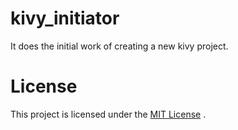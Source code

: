 # kivy_initiator
It does the initial work of creating a new kivy project.


# License
This project is licensed under the [MIT License](https://github.com/AkuSarma/kivy_initiator/blob/main/LICENSE) .